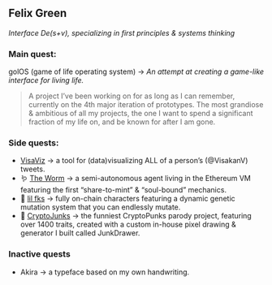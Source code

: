 ## Felix Green
_Interface De(s+v), specializing in first principles & systems thinking_

### Main quest:

golOS (game of life operating system) → _An attempt at creating a game-like interface for living life._
> A project I’ve been working on for as long as I can remember, currently on the 4th major iteration of prototypes. The most grandiose & ambitious of all my projects, the one I want to spend a significant fraction of my life on, and be known for after I am gone.

### Side quests:

- [VisaViz](https://github.com/felixakiragreen/visaviz) → a tool for (data)visualizing ALL of a person’s (@VisakanV) tweets.
- 🪱 [The Worm](https://theworm.wtf) → a semi-autonomous agent living in the Ethereum VM featuring the first “share-to-mint” & “soul-bound” mechanics.
- 🖕 [lil fks](https://lilfks.wtf) → fully on-chain characters featuring a dynamic genetic mutation system that you can endlessly mutate.
- 🍆 [CryptoJunks](https://cryptojunks.wtf) → the funniest CryptoPunks parody project, featuring over 1400 traits, created with a custom in-house pixel drawing & generator I built called JunkDrawer.

### Inactive quests

- Akira → a typeface based on my own handwriting.
